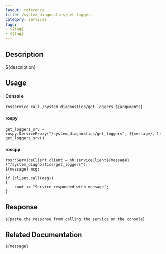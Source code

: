 ```yaml
---
layout: reference
title: /system_diagnostics/get_loggers
category: services
tags: 
- ${tag} 
- ${tag}
---
```


## Description
${description}

## Usage
#### Console
```
rosservice call /system_diagnostics/get_loggers ${arguments}
```

#### rospy
```
get_loggers_srv = rospy.ServiceProxy("/system_diagnostics/get_loggers", ${message}, 1)
get_loggers_srv()
```

#### roscpp
```
ros::ServiceClient client = nh.serviceClient${message}("/system_diagnostics/get_loggers");
${message} msg;
...
if (client.call(msg))
{
    cout << "Service responded with message";
}
```

## Response
```
${paste the response from calling the service on the console}
```

## Related Documentation
``${message}``
